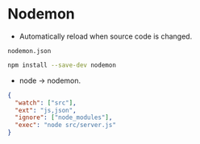 
# Nodemon 
* Automatically reload when source code is changed.

`nodemon.json`
```bash
npm install --save-dev nodemon
```

* node -> nodemon.

```json
{
  "watch": ["src"],
  "ext": "js,json",
  "ignore": ["node_modules"],
  "exec": "node src/server.js"
}
```
